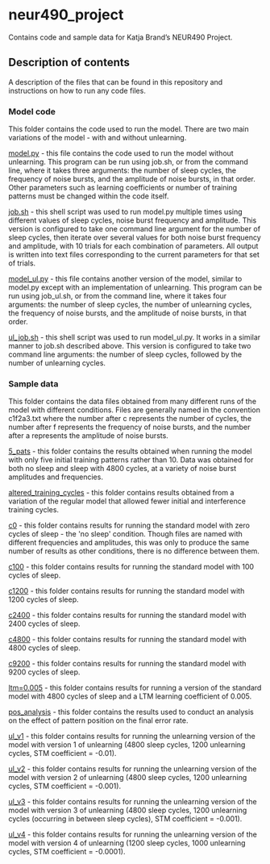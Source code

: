 # neur490_project
Contains code and sample data for Katja Brand’s NEUR490 Project.

## Description of contents
A description of the files that can be found in this repository and instructions on how to run any code files.
### Model code
This folder contains the code used to run the model. There are two main variations of the model - with and without unlearning.

[model.py](model%20code/model.py) - this file contains the code used to run the model without unlearning. This program can be run using job.sh, or from the command line, where it takes three arguments: the number of sleep cycles, the frequency of noise bursts, and the amplitude of noise bursts, in that order. Other parameters such as learning coefficients or number of training patterns must be changed within the code itself.

[job.sh](model%20code/job.sh) - this shell script was used to run model.py multiple times using different values of sleep cycles, noise burst frequency and amplitude. This version is configured to take one command line argument for the number of sleep cycles, then iterate over several values for both noise burst frequency and amplitude, with 10 trials for each combination of parameters. All output is written into text files corresponding to the current parameters for that set of trials.

[model_ul.py](model%20code/model_ul.py) - this file contains another version of the model, similar to model.py except with an implementation of unlearning. This program can be run using job_ul.sh, or from the command line, where it takes four arguments: the number of sleep cycles, the number of unlearning cycles, the frequency of noise bursts, and the amplitude of noise bursts, in that order.

[ul_job.sh](model%20code/ul_job.sh)  - this shell script was used to run model_ul.py. It works in a similar manner to job.sh described above. This version is configured to take two command line arguments: the number of sleep cycles, followed by the number of unlearning cycles.

### Sample data
This folder contains the data files obtained from many different runs of the model with different conditions. Files are generally named in the convention c1f2a3.txt where the number after c represents the number of cycles, the number after f represents the frequency of noise bursts, and the number after a represents the amplitude of noise bursts.

[5_pats](sample%20code/5_pats) - this folder contains the results obtained when running the model with only five initial training patterns rather than 10. Data was obtained for both no sleep and sleep with 4800 cycles, at a variety of noise burst amplitudes and frequencies.

[altered_training_cycles](sample%20code/altered_training_cycles) - this folder contains results obtained from a variation of the regular model that allowed fewer initial and interference training cycles.

[c0](sample%20code/c0) - this folder contains results for running the standard model with zero cycles of sleep - the 'no sleep' condition. Though files are named with different frequencies and amplitudes, this was only to produce the same number of results as other conditions, there is no difference between them.

[c100](sample%20code/c100) - this folder contains results for running the standard model with 100 cycles of sleep.


[c1200](sample%20code/c1200) - this folder contains results for running the standard model with 1200 cycles of sleep.


[c2400](sample%20code/c2400) - this folder contains results for running the standard model with 2400 cycles of sleep.


[c4800](sample%20code/c4800) - this folder contains results for running the standard model with 4800 cycles of sleep.


[c9200](sample%20code/c9200) - this folder contains results for running the standard model with 9200 cycles of sleep.


[ltm=0.005](sample%20code/ltm=0.005) - this folder contains results for running a version of the standard model with 4800 cycles of sleep and a LTM learning coefficient of 0.005.

[pos_analysis](sample%20code/pos_analysis) - this folder contains the results used to conduct an analysis on the effect of pattern position on the final error rate.


[ul_v1](sample%20code/ul_v1) - this folder contains results for running the unlearning version of the model with version 1 of unlearning (4800 sleep cycles, 1200 unlearning cycles, STM coefficient = -0.01).

[ul_v2](sample%20code/ul_v2) - this folder contains results for running the unlearning version of the model with version 2 of unlearning (4800 sleep cycles, 1200 unlearning cycles, STM coefficient = -0.001).

[ul_v3](sample%20code/ul_v3) - this folder contains results for running the unlearning version of the model with version 3 of unlearning (4800 sleep cycles, 1200 unlearning cycles (occurring in between sleep cycles), STM coefficient = -0.001).

[ul_v4](sample%20code/ul_v4) - this folder contains results for running the unlearning version of the model with version 4 of unlearning (1200 sleep cycles, 1000 unlearning cycles, STM coefficient = -0.0001).
